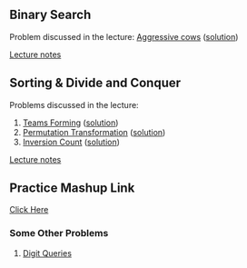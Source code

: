 ## Binary Search
Problem discussed in the lecture: [Aggressive cows](https://www.spoj.com/problems/AGGRCOW/) ([solution](https://ideone.com/eAjRBn))

[Lecture notes](https://ancc-iitd.github.io/competitive-programming-resources/SoCP21/Lec1_BinSearch_Sort_DivnConq/BinSearchSoCP21.pdf)

## Sorting & Divide and Conquer
Problems discussed in the lecture:
1. [Teams Forming](https://codeforces.com/contest/1092/problem/B) ([solution](https://codeforces.com/contest/1092/submission/120289042))
1. [Permutation Transformation](https://codeforces.com/contest/1490/problem/D) ([solution](https://codeforces.com/contest/1490/submission/120363763))
1. [Inversion Count](https://www.spoj.com/problems/INVCNT/) ([solution](https://ideone.com/AjZTIE))

[Lecture notes](https://ancc-iitd.github.io/competitive-programming-resources/SoCP21/Lec1_BinSearch_Sort_DivnConq/Sorting_Divide_and_Conquer.pdf)

## Practice Mashup Link
[Click Here](https://vjudge.net/contest/444260)

### Some Other Problems
1. [Digit Queries](https://cses.fi/problemset/task/2431/)

